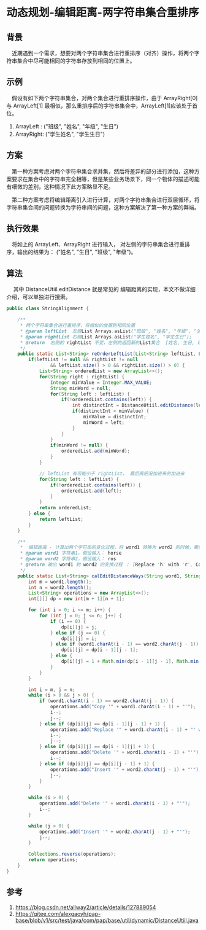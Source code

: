 # 动态规划-编辑距离-两字符串集合重排序

## 背景
&ensp;&ensp;近期遇到一个需求，想要对两个字符串集合进行重排序（对齐）操作，将两个字符串集合中尽可能相同的字符串存放到相同的位置上。

## 示例
&ensp;&ensp;假设有如下两个字符串集合，对两个集合进行重排序操作，由于 ArrayRight[0] 与 ArrayLeft[1] 最相似，那么重排序后的字符串集合中，ArrayLeft[1]应该处于首位。
1. ArrayLeft : ("班级", "姓名", "年级", "生日")
2. ArrayRight: ("学生姓名", "学生生日")

## 方案
&ensp;&ensp;第一种方案考虑对两个字符串集合求并集，然后将差异的部分进行添加，这种方案要求在集合中的字符串完全相等，但是某些业务场景下，同一个物体的描述可能有细微的差别，这种情况下此方案略显不足。

&ensp;&ensp;第二种方案考虑将编辑距离引入进行计算，对两个字符串集合进行双层循环，将字符串集合间的问题转换为字符串间的问题，这种方案解决了第一种方案的弊端。

## 执行效果

&ensp;&ensp;将如上的 ArrayLeft、ArrayRight 进行输入， 对左侧的字符串集合进行重排序，输出的结果为： ("姓名", "生日", "班级", "年级")。

## 算法

&ensp;&ensp; 其中 DistanceUtiil.editDistance 就是常见的 编辑距离的实现，本文不做详细介绍，可以单独进行搜索。

```java
public class StringAlignment {

    /**
     * 两个字符串集合进行重排序，将相似的放置到相同位置
     * @param leftList  左侧List Arrays.asList("班级", "姓名", "年级", "生日", "生生");
     * @param rightList 右侧List Arrays.asList("学生姓名", "学生生日");
     * @return  右侧的 rightList 不变，左侧的返回新的List集合  [姓名, 生日, 班级, 年级]
     */
    public static List<String> reOrderLeftList(List<String> leftList, List<String> rightList) {
        if(leftList != null && rightList != null
                && leftList.size() > 0 && rightList.size() > 0) {
            List<String> orderedList = new ArrayList<>();
            for(String right : rightList) {
                Integer minValue = Integer.MAX_VALUE;
                String minWord = null;
                for(String left : leftList) {
                    if(!orderedList.contains(left)) {
                        int distinctInt = DistanceUtiil.editDistance(left, right);
                        if(distinctInt < minValue) {
                            minValue = distinctInt;
                            minWord = left;
                        }
                    }
                }
                if(minWord != null) {
                    orderedList.add(minWord);
                }
            }

            // leftList 有可能小于 rightList， 最后再把没加进来的加进来
            for(String left : leftList) {
                if(!orderedList.contains(left)) {
                    orderedList.add(left);
                }
            }
            return orderedList;
        } else {
            return leftList;
        }
    }

    /**
     *  编辑距离 - 计算出两个字符串的变化过程，将 word1 转换为 word2 的时候，需要进行操作的步骤。
     * @param word1 字符串1，假设输入： horse
     * @param word2 字符串2，假设输入： ros
     * @return 输出 word1 到 word2 的变换过程 ： [Replace 'h' with 'r', Copy 'o', Delete 'r', Copy 's', Delete 'e']
     */
    public static List<String> calEditDistanceWays(String word1, String word2) {
        int m = word1.length();
        int n = word2.length();
        List<String> operations = new ArrayList<>();
        int[][] dp = new int[m + 1][n + 1];

        for (int i = 0; i <= m; i++) {
            for (int j = 0; j <= n; j++) {
                if (i == 0) {
                    dp[i][j] = j;
                } else if (j == 0) {
                    dp[i][j] = i;
                } else if (word1.charAt(i - 1) == word2.charAt(j - 1)) {
                    dp[i][j] = dp[i - 1][j - 1];
                } else {
                    dp[i][j] = 1 + Math.min(dp[i - 1][j - 1], Math.min(dp[i - 1][j], dp[i][j - 1]));
                }
            }
        }

        int i = m, j = n;
        while (i > 0 && j > 0) {
            if (word1.charAt(i - 1) == word2.charAt(j - 1)) {
                operations.add("Copy '" + word1.charAt(i - 1) + "'");
                i--;
                j--;
            } else if (dp[i][j] == dp[i - 1][j - 1] + 1) {
                operations.add("Replace '" + word1.charAt(i - 1) + "' with '" + word2.charAt(j - 1) + "'");
                i--;
                j--;
            } else if (dp[i][j] == dp[i - 1][j] + 1) {
                operations.add("Delete '" + word1.charAt(i - 1) + "'");
                i--;
            } else if (dp[i][j] == dp[i][j - 1] + 1) {
                operations.add("Insert '" + word2.charAt(j - 1) + "'");
                j--;
            }
        }

        while (i > 0) {
            operations.add("Delete '" + word1.charAt(i - 1) + "'");
            i--;
        }

        while (j > 0) {
            operations.add("Insert '" + word2.charAt(j - 1) + "'");
            j--;
        }

        Collections.reverse(operations);
        return operations;
    }
}
```

## 参考

1. https://blog.csdn.net/allway2/article/details/127889054
2. https://gitee.com/alexgaoyh/pap-base/blob/v1/src/test/java/com/pap/base/util/dynamic/DistanceUtiil.java
